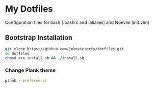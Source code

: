 # My Dotfiles

Configuration files for bash (.bashrc and .aliases) and Noevim (init.vim)

## Bootstrap Installation

```bash
git clone https://github.com/johnvictorfs/dotfiles.git
cd dotfiles
chmod a+x install.sh && ./install.sh
```

### Change Plank theme

```bash
plank --preferences
```